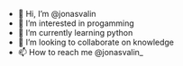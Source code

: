 - 👋 Hi, I’m @jonasvalin
- 👀 I’m interested in progamming
- 🌱 I’m currently learning python
- 💞️ I’m looking to collaborate on knowledge
- 📫 How to reach me @jonasvalin_

<!---
jonasvalin/jonasvalin is a ✨ special ✨ repository because its `README.md` (this file) appears on your GitHub profile.
You can click the Preview link to take a look at your changes.
--->
